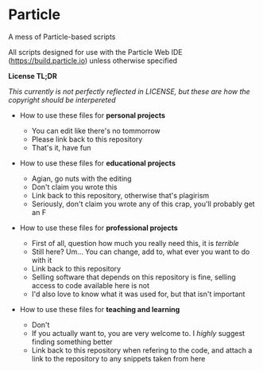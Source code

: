 # Particle
A mess of Particle-based scripts

All scripts designed for use with the Particle Web IDE (https://build.particle.io) unless otherwise specified


**License TL;DR**

*This currently is not perfectly reflected in LICENSE, but these are how the copyright should be interpereted*

* How to use these files for **personal projects**
  * You can edit like there's no tommorrow
  * Please link back to this repository
  * That's it, have fun
  
* How to use these files for **educational projects**
  * Agian, go nuts with the editing
  * Don't claim you wrote this
  * Link back to this repository, otherwise that's plagirism
  * Seriously, don't claim you wrote any of this crap, you'll probably get an F
	
* How to use these files for **professional projects**
    * First of all, question how much you really need this, it is *terrible*
	* Still here? Um... You can change, add to, what ever you want to do with it
	* Link back to this repository
	* Selling software that depends on this repository is fine, selling access to code available here is not
	* I'd also love to know what it was used for, but that isn't important
	
* How to use these files for **teaching and learning**
    * Don't
    * If you actually want to, you are very welcome to. I *highly* suggest finding something better
    * Link back to this repository when refering to the code, and attach a link to the repository to any snippets taken from here

